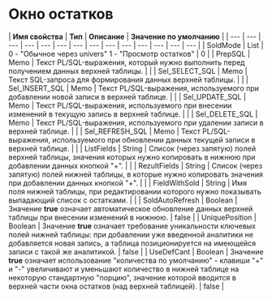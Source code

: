 # Окно остатков



| **Имя свойства** | **Тип** | **Описание** | **Значение по умолчанию** |
| --- | --- | --- | --- | --- | --- | --- | --- | --- | --- | --- | --- | --- | --- |
| SoldMode | List | 0 - "Обычное через univers" 1 - "Просмотр остатков" | 0 |
| PrepSQL | Memo | Текст PL/SQL-выражения, который нужно выполнить перед получением данных верхней таблицы. |  |
| Sel\_SELECT\_SQL | Memo | Текст SQL-запроса для формирования данных верхней таблицы. |  |
| Sel\_INSERT\_SQL | Memo | Текст PL/SQL-выражения, используемого при добавлении новой записи в верхней таблице. |  |
| Sel\_UPDATE\_SQL | Memo | Текст PL/SQL-выражения, используемого при внесении изменений в текущую запись в верхней таблице. |  |
| Sel\_DELETE\_SQL | Memo | Текст PL/SQL-выражения, используемого при удалении записи в верхней таблице. |  |
| Sel\_REFRESH\_SQL | Memo | Текст PL/SQL-выражения, используемого при обновлении данных текущей записи в верхней таблице. |  |
| ListFields | String | Список \(через запятую\) полей верхней таблицы, значения которых нужно копировать  в нижнюю при добавлении данных кнопкой "+". |  |
| RezultFields | String | Список \(через запятую\) полей нижней таблицы, в которые нужно копировать значения  при добавлении данных кнопкой "+". |  |
| FieldWithSold | String | Имя поля нижней таблицы, при редактировании которого нужно показывать выпадающий список с остатками. |  |
| SoldAutoRefresh | Boolean | Значение **true** означает автоматическое обновление данных верхней таблицы при внесении изменений в нижнюю. | false |
| UniquePosition | Boolean | Значение **true** означает требование уникальности ключевых полей нижней таблицы:  при добавлении уже введенной аналитики не добавляется новая запись, а таблица позиционируется на имеющейся записи с такой же аналитикой. | false |
| UseDefCant | Boolean | Значение **true** означает использование "количества по умолчанию" - клавиши  "+" и "-" увеличивают и уменьшают количество в нижней таблице на некоторую стандартную "порцию", значение которой вводится в верхней части окна остатков \(над верхней таблицей\). | false |

